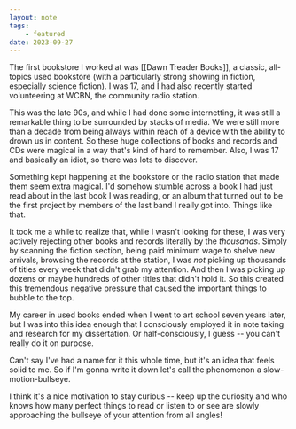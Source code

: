 ```yaml
---
layout: note
tags:
    - featured
date: 2023-09-27
---
```


The first bookstore I worked at was [[Dawn Treader Books]], a classic, all-topics used bookstore (with a particularly strong showing in fiction, especially science fiction). I was 17, and I had also recently started volunteering at WCBN, the community radio station. 

This was the late 90s, and while I had done some internetting, it was still a remarkable thing to be surrounded by stacks of media. We were still more than a decade from being always within reach of a device with the ability to drown us in content. So these huge collections of books and records and CDs were magical in a way that's kind of hard to remember. Also, I was 17 and basically an idiot, so there was lots to discover.

Something kept happening at the bookstore or the radio station that made them seem extra magical. I'd somehow stumble across a book I had just read about in the last book I was reading, or an album that turned out to be the first project by members of the last band I really got into. Things like that.

It took me a while to realize that, while I wasn't looking for these, I was very actively rejecting other books and records literally by the _thousands_. Simply by scanning the fiction section, being paid minimum wage to shelve new arrivals, browsing the records at the station, I was _not_ picking up thousands of titles every week that didn't grab my attention. And then I was picking up dozens or maybe hundreds of other titles that didn't hold it. So this created this tremendous negative pressure that caused the important things to bubble to the top. 

My career in used books ended when I went to art school seven years later, but I was into this idea enough that I consciously employed it in note taking and research for my dissertation. Or half-consciously, I guess -- you can't really do it on purpose.

Can't say I've had a name for it this whole time, but it's an idea that feels solid to me. So if I'm gonna write it down let's call the phenomenon a slow-motion-bullseye. 

I think it's a nice motivation to stay curious -- keep up the curiosity and who knows how many perfect things to read or listen to or see are slowly approaching the bullseye of your attention from all angles!